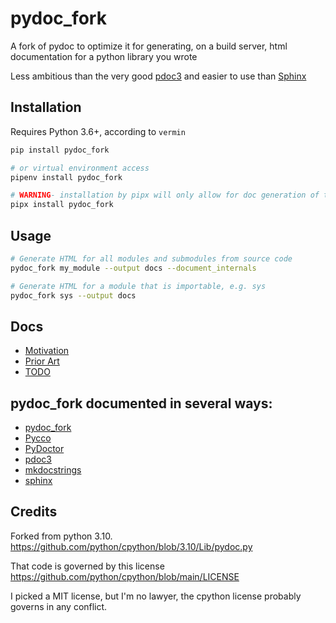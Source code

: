 # pydoc_fork
A fork of pydoc to optimize it for generating, on a build server, html documentation for a python library you wrote

Less ambitious than the very good [pdoc3](https://pdoc3.github.io/pdoc/) and easier to use
than [Sphinx](https://www.sphinx-doc.org/en/master/)

## Installation
Requires Python 3.6+, according to `vermin`
```bash
pip install pydoc_fork

# or virtual environment access
pipenv install pydoc_fork

# WARNING- installation by pipx will only allow for doc generation of the python standard library!
pipx install pydoc_fork
```

## Usage
```bash
# Generate HTML for all modules and submodules from source code
pydoc_fork my_module --output docs --document_internals

# Generate HTML for a module that is importable, e.g. sys
pydoc_fork sys --output docs
```

## Docs
* [Motivation](https://github.com/matthewdeanmartin/pydoc_fork/blob/main/docs/motivation.md)
* [Prior Art](https://github.com/matthewdeanmartin/pydoc_fork/blob/main/docs/prior_art.md)
* [TODO](https://github.com/matthewdeanmartin/pydoc_fork/blob/main/docs/TODO.md)

## pydoc_fork documented in several ways:
* [pydoc_fork](https://matthewdeanmartin.github.io/pydoc_fork/docs_pydoc_fork/pydoc_fork.html)
* [Pycco](https://matthewdeanmartin.github.io/pydoc_fork/docs_pycco/index.html)
* [PyDoctor](https://matthewdeanmartin.github.io/pydoc_fork/docs_pydoctor/index.html)
* [pdoc3](https://matthewdeanmartin.github.io/pydoc_fork/docs_pdoc3/pydoc_fork/index.html)
* [mkdocstrings](https://matthewdeanmartin.github.io/pydoc_fork/docs_mkdocstrings/index.html)
* [sphinx](https://matthewdeanmartin.github.io/pydoc_fork/docs_sphinx/py-modindex.html)

## Credits
Forked from python 3.10.
https://github.com/python/cpython/blob/3.10/Lib/pydoc.py

That code is governed by this license
https://github.com/python/cpython/blob/main/LICENSE

I picked a MIT license, but I'm no lawyer, the cpython license probably governs in any conflict.
